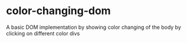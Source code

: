 # color-changing-dom
A basic DOM implementation by showing color changing of the body by clicking on different color divs
